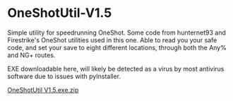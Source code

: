 # OneShotUtil-V1.5
Simple utility for speedrunning OneShot. Some code from hunternet93 and Firestrike's OneShot utilities used in this one.
Able to read you your safe code, and set your save to eight different locations, through both the Any% and NG+ routes.

EXE downloadable here, will likely be detected as a virus by most antivirus software due to issues with pyInstaller. 

[OneShotUtil V1.5.exe.zip](https://github.com/durrbill/OneShotUtil-V1.5/files/9570573/OneShotUtil.V1.5.exe.zip)
